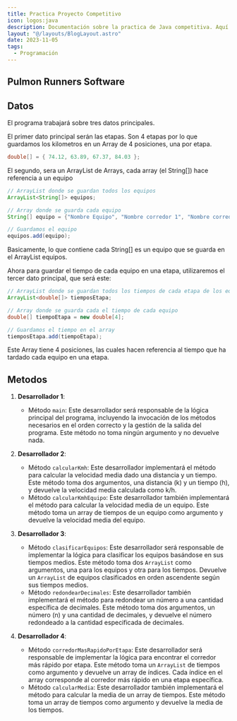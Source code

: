 ```yaml
---
title: Practica Proyecto Competitivo
icon: logos:java
description: Documentación sobre la practica de Java competitiva. Aquí se explican los metodos y como se organizan. 
layout: "@/layouts/BlogLayout.astro"
date: 2023-11-05
tags:
  - Programación
---
```


## Pulmon Runners Software

## Datos

El programa trabajará sobre tres datos principales.

El primer dato principal serán las etapas. Son 4 etapas por lo que guardamos los kilometros en un Array de 4 posiciones, una por etapa.

```java
double[] = { 74.12, 63.89, 67.37, 84.03 };
```

El segundo, sera un ArrayList de Arrays, cada array (el String[]) hace referencia a un equipo

```java
// ArrayList donde se guardan todos los equipos
ArrayList<String[]> equipos;

// Array donde se guarda cada equipo
String[] equipo = {"Nombre Equipo", "Nombre corredor 1", "Nombre corredor 2"};

// Guardamos el equipo
equipos.add(equipo);
```

Basicamente, lo que contiene cada String[] es un equipo que se guarda en el ArrayList equipos.

Ahora para guardar el tiempo de cada equipo en una etapa, utilizaremos el tercer dato principal, que será este:

```java
// ArrayList donde se guardan todos los tiempos de cada etapa de los equipos
ArrayList<double[]> tiemposEtapa;

// Array donde se guarda cada el tiempo de cada equipo
double[] tiempoEtapa = new double[4];

// Guardamos el tiempo en el array
tiemposEtapa.add(tiempoEtapa);

```

Este Array tiene 4 posiciones, las cuales hacen referencia al tiempo que ha tardado cada equipo en una etapa.

## Metodos

1. **Desarrollador 1**:
    - Método `main`: Este desarrollador será responsable de la lógica principal del programa, incluyendo la invocación de los métodos necesarios en el orden correcto y la gestión de la salida del programa. Este método no toma ningún argumento y no devuelve nada.

2. **Desarrollador 2**:
    - Método `calcularKmh`: Este desarrollador implementará el método para calcular la velocidad media dado una distancia y un tiempo. Este método toma dos argumentos, una distancia (k) y un tiempo (h), y devuelve la velocidad media calculada como k/h.
    - Método `calcularKmhEquipo`: Este desarrollador también implementará el método para calcular la velocidad media de un equipo. Este método toma un array de tiempos de un equipo como argumento y devuelve la velocidad media del equipo.

3. **Desarrollador 3**:
    - Método `clasificarEquipos`: Este desarrollador será responsable de implementar la lógica para clasificar los equipos basándose en sus tiempos medios. Este método toma dos `ArrayList` como argumentos, una para los equipos y otra para los tiempos. Devuelve un `ArrayList` de equipos clasificados en orden ascendente según sus tiempos medios.
    - Método `redondearDecimales`: Este desarrollador también implementará el método para redondear un número a una cantidad específica de decimales. Este método toma dos argumentos, un número (n) y una cantidad de decimales, y devuelve el número redondeado a la cantidad especificada de decimales.

4. **Desarrollador 4**:
    - Método `corredorMasRapidoPorEtapa`: Este desarrollador será responsable de implementar la lógica para encontrar el corredor más rápido por etapa. Este método toma un `ArrayList` de tiempos como argumento y devuelve un array de índices. Cada índice en el array corresponde al corredor más rápido en una etapa específica.
    - Método `calcularMedia`: Este desarrollador también implementará el método para calcular la media de un array de tiempos. Este método toma un array de tiempos como argumento y devuelve la media de los tiempos.
